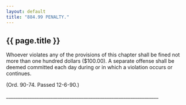 ```yaml
---
layout: default 
title: "884.99 PENALTY."
---
```


{{ page.title }}
----------------

Whoever violates any of the provisions of this chapter shall be fined
not more than one hundred dollars (\$100.00). A separate offense shall
be deemed committed each day during or in which a violation occurs or
continues.

(Ord. 90-74. Passed 12-6-90.)

\_\_\_\_\_\_\_\_\_\_\_\_\_\_\_\_\_\_\_\_\_\_\_\_\_\_\_\_\_\_\_\_\_\_\_\_\_\_\_\_\_\_\_\_\_\_\_\_\_\_\_\_\_\_\_\_\_\_\_\_\_\_\_\_\_
